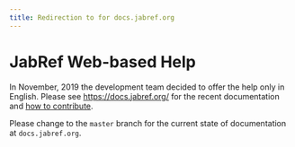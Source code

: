```yaml
---
title: Redirection to for docs.jabref.org
---
```


# JabRef Web-based Help

In November, 2019 the development team decided to offer the help only in English.
Please see <https://docs.jabref.org/> for the recent documentation and [how to contribute](https://docs.jabref.org/contributing).

Please change to the `master` branch for the current state of documentation at `docs.jabref.org`. 

